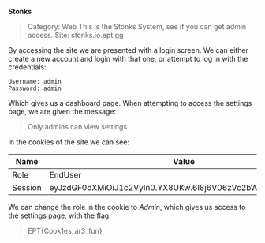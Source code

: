 **Stonks**

> Category: Web
> This is the Stonks System, see if you can get admin access.
> Site: stonks.io.ept.gg

By accessing the site we are presented with a login screen.
We can either create a new account and login with that one, or attempt to
log in with the credentials:

```
Username: admin
Password: admin
```

Which gives us a dashboard page.
When attempting to access the settings page, we are given the message:

> Only admins can view settings

In the cookies of the site we can see:

Name | Value | ... 
--- | --- | ---
Role | EndUser | ...
Session | eyJzdGF0dXMiOiJ1c2VyIn0.YX8UKw.6l8j6V06zVc2bWGFEJZoccd6I3s | ...

We can change the role in the cookie to *Admin*, which gives us access to the settings page,
with the flag: 

> EPT{Cook1es_ar3_fun} 


